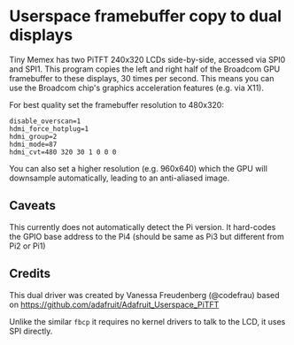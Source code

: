 # Userspace framebuffer copy to dual displays

Tiny Memex has two PiTFT 240x320 LCDs side-by-side, accessed via SPI0 and SPI1. 
This program copies the left and right half of the Broadcom GPU framebuffer to these displays, 30 times per second.
This means you can use the Broadcom chip's graphics acceleration features (e.g. via X11).

For best quality set the framebuffer resolution to 480x320:

	disable_overscan=1
	hdmi_force_hotplug=1
	hdmi_group=2
	hdmi_mode=87
	hdmi_cvt=480 320 30 1 0 0 0

You can also set a higher resolution (e.g. 960x640) which the GPU will downsample automatically, leading to an anti-aliased image.

## Caveats

This currently does not automatically detect the Pi version. 
It hard-codes the GPIO base address to the Pi4 
(should be same as Pi3 but different from Pi2 or Pi1)

## Credits

This dual driver was created by Vanessa Freudenberg (@codefrau)
based on https://github.com/adafruit/Adafruit_Userspace_PiTFT

Unlike the similar `fbcp` it requires no kernel drivers to talk to the LCD, it uses SPI directly.
